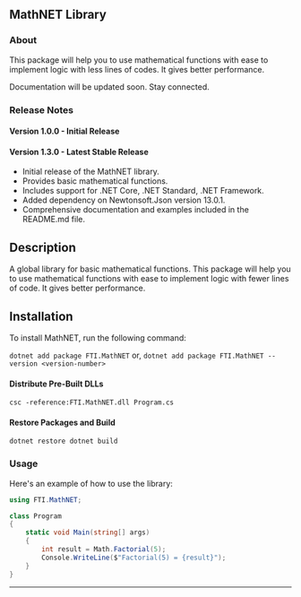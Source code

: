 ## MathNET Library


### About

This package will help you to use mathematical functions with ease to 
implement logic with less lines of codes. It gives better performance.

Documentation will be updated soon. Stay connected.

### Release Notes
#### Version 1.0.0 - Initial Release
#### Version 1.3.0 - Latest Stable Release

- Initial release of the MathNET library.
- Provides basic mathematical functions.
- Includes support for .NET Core, .NET Standard, .NET Framework.
- Added dependency on Newtonsoft.Json version 13.0.1.
- Comprehensive documentation and examples included in the README.md file.


## Description
A global library for basic mathematical functions. This package will help you to use mathematical functions with ease to implement logic with fewer lines of code. It gives better performance.

## Installation
To install MathNET, run the following command:

`dotnet add package FTI.MathNET`
or,
`dotnet add package FTI.MathNET --version <version-number>`

#### Distribute Pre-Built DLLs
`csc -reference:FTI.MathNET.dll Program.cs`

#### Restore Packages and Build
`dotnet restore
dotnet build
`


### Usage
Here's an example of how to use the library:
```csharp
using FTI.MathNET;

class Program
{
    static void Main(string[] args)
    {
        int result = Math.Factorial(5);
        Console.WriteLine($"Factorial(5) = {result}");
    }
}
```
------